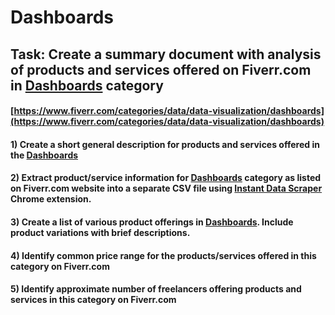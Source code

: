 # Dashboards
## Task: Create a summary document with analysis of products and services offered on Fiverr.com in [Dashboards](https://www.fiverr.com/categories/data/data-visualization/dashboards) category
#### [https://www.fiverr.com/categories/data/data-visualization/dashboards](https://www.fiverr.com/categories/data/data-visualization/dashboards)
#### 1) Create a short general description for products and services offered in the [Dashboards](https://www.fiverr.com/categories/data/data-visualization/dashboards)
#### 2) Extract product/service information for [Dashboards](https://www.fiverr.com/categories/data/data-visualization/dashboards) category as listed on Fiverr.com website into a separate CSV file using [Instant Data Scraper](https://chrome.google.com/webstore/detail/instant-data-scraper/ofaokhiedipichpaobibbnahnkdoiiah) Chrome extension.
#### 3) Create a list of various product offerings in [Dashboards](https://www.fiverr.com/categories/data/data-visualization/dashboards). Include product variations with brief descriptions.
#### 4) Identify common price range for the products/services offered in this category on Fiverr.com
#### 5) Identify approximate number of freelancers offering products and services in this category on Fiverr.com
